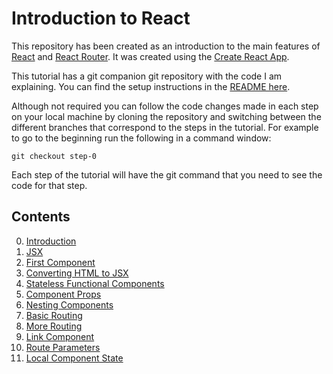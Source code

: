 # Introduction to React

This repository has been created as an introduction to the main features of [React](https://facebook.github.io/react/) 
and [React Router](https://github.com/reactjs/react-router). It was created using the [Create React App](https://github.com/facebookincubator/create-react-app).

This tutorial has a git companion git repository with the code I am explaining. 
You can find the setup instructions in the [README here](https://github.com/justsayno/react-introduction).

Although not required you can follow the code changes made in each step on your local machine by cloning the repository and switching between the different 
branches that correspond to the steps in the tutorial. For example to go to the beginning run the following in a command window:

``` shell
git checkout step-0
```

Each step of the tutorial will have the git command that you need to see the code for that step.

## Contents

0. [Introduction](01-Introduction.md)
1. [JSX](01-JSX.md)
2. [First Component](02-First-Component.md)
3. [Converting HTML to JSX](03-Converting-HTML-To-JSX.md)
4. [Stateless Functional Components](04-Stateless-Functional-Components.md)
5. [Component Props](05-Component-Props.md)
6. [Nesting Components](06-Nesting-Components.md)
7. [Basic Routing](07-Basic-Routing.md)
8. [More Routing](08-More-Routing.md)
9. [Link Component](09-Link-Component.md)
10. [Route Parameters](10-Route-Parameters.md) 
11. [Local Component State](11.Local-Component-State.md)

